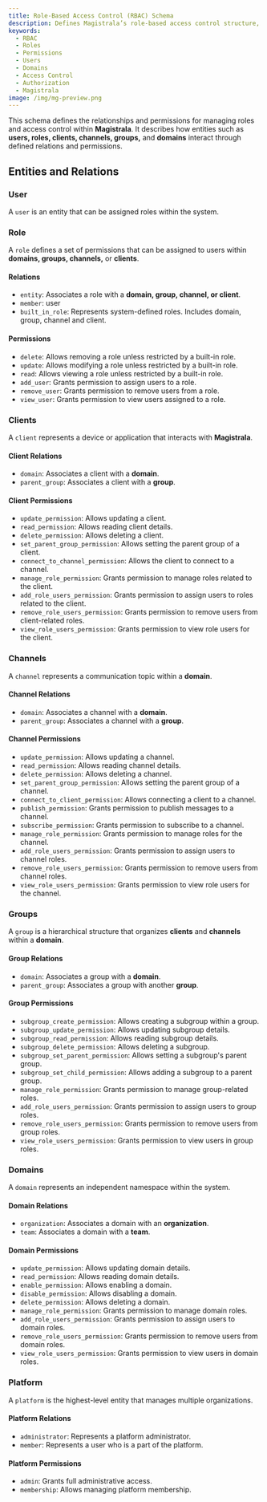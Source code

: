 ```yaml
---
title: Role-Based Access Control (RBAC) Schema
description: Defines Magistrala’s role-based access control structure, including entities, relations and permissions for managing users, roles and entities across domains.
keywords:
  - RBAC
  - Roles
  - Permissions
  - Users
  - Domains
  - Access Control
  - Authorization
  - Magistrala
image: /img/mg-preview.png
---
```



This schema defines the relationships and permissions for managing roles and access control within **Magistrala**. It describes how entities such as **users, roles, clients, channels, groups,** and **domains** interact through defined relations and permissions.

## Entities and Relations

### **User**

A `user` is an entity that can be assigned roles within the system.

### **Role**

A `role` defines a set of permissions that can be assigned to users within **domains, groups, channels,** or **clients**.

#### Relations

- `entity`: Associates a role with a **domain, group, channel, or client**.
- `member`: user
- `built_in_role`: Represents system-defined roles. Includes domain, group, channel and client.

#### Permissions

- `delete`: Allows removing a role unless restricted by a built-in role.
- `update`: Allows modifying a role unless restricted by a built-in role.
- `read`: Allows viewing a role unless restricted by a built-in role.
- `add_user`: Grants permission to assign users to a role.
- `remove_user`: Grants permission to remove users from a role.
- `view_user`: Grants permission to view users assigned to a role.

### **Clients**

A `client` represents a device or application that interacts with **Magistrala**.

#### Client Relations

- `domain`: Associates a client with a **domain**.
- `parent_group`: Associates a client with a **group**.

#### Client Permissions

- `update_permission`: Allows updating a client.
- `read_permission`: Allows reading client details.
- `delete_permission`: Allows deleting a client.
- `set_parent_group_permission`: Allows setting the parent group of a client.
- `connect_to_channel_permission`: Allows the client to connect to a channel.
- `manage_role_permission`: Grants permission to manage roles related to the client.
- `add_role_users_permission`: Grants permission to assign users to roles related to the client.
- `remove_role_users_permission`: Grants permission to remove users from client-related roles.
- `view_role_users_permission`: Grants permission to view role users for the client.

### **Channels**

A `channel` represents a communication topic within a **domain**.

#### Channel Relations

- `domain`: Associates a channel with a **domain**.
- `parent_group`: Associates a channel with a **group**.

#### Channel Permissions

- `update_permission`: Allows updating a channel.
- `read_permission`: Allows reading channel details.
- `delete_permission`: Allows deleting a channel.
- `set_parent_group_permission`: Allows setting the parent group of a channel.
- `connect_to_client_permission`: Allows connecting a client to a channel.
- `publish_permission`: Grants permission to publish messages to a channel.
- `subscribe_permission`: Grants permission to subscribe to a channel.
- `manage_role_permission`: Grants permission to manage roles for the channel.
- `add_role_users_permission`: Grants permission to assign users to channel roles.
- `remove_role_users_permission`: Grants permission to remove users from channel roles.
- `view_role_users_permission`: Grants permission to view role users for the channel.

### **Groups**

A `group` is a hierarchical structure that organizes **clients** and **channels** within a **domain**.

#### Group Relations

- `domain`: Associates a group with a **domain**.
- `parent_group`: Associates a group with another **group**.

#### Group Permissions

- `subgroup_create_permission`: Allows creating a subgroup within a group.
- `subgroup_update_permission`: Allows updating subgroup details.
- `subgroup_read_permission`: Allows reading subgroup details.
- `subgroup_delete_permission`: Allows deleting a subgroup.
- `subgroup_set_parent_permission`: Allows setting a subgroup's parent group.
- `subgroup_set_child_permission`: Allows adding a subgroup to a parent group.
- `manage_role_permission`: Grants permission to manage group-related roles.
- `add_role_users_permission`: Grants permission to assign users to group roles.
- `remove_role_users_permission`: Grants permission to remove users from group roles.
- `view_role_users_permission`: Grants permission to view users in group roles.

### **Domains**

A `domain` represents an independent namespace within the system.

#### Domain Relations

- `organization`: Associates a domain with an **organization**.
- `team`: Associates a domain with a **team**.

#### Domain Permissions

- `update_permission`: Allows updating domain details.
- `read_permission`: Allows reading domain details.
- `enable_permission`: Allows enabling a domain.
- `disable_permission`: Allows disabling a domain.
- `delete_permission`: Allows deleting a domain.
- `manage_role_permission`: Grants permission to manage domain roles.
- `add_role_users_permission`: Grants permission to assign users to domain roles.
- `remove_role_users_permission`: Grants permission to remove users from domain roles.
- `view_role_users_permission`: Grants permission to view users in domain roles.

### **Platform**

A `platform` is the highest-level entity that manages multiple organizations.

#### Platform Relations

- `administrator`: Represents a platform administrator.
- `member`: Represents a user who is a part of the platform.

#### Platform Permissions

- `admin`: Grants full administrative access.
- `membership`: Allows managing platform membership.
